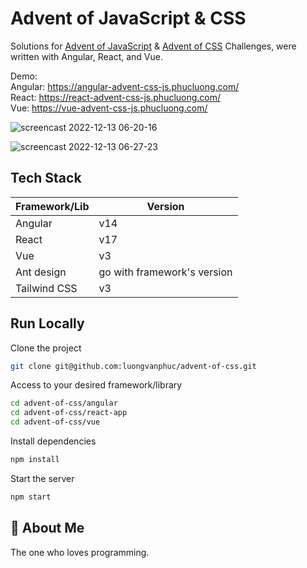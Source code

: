 
# Advent of JavaScript & CSS

Solutions for [Advent of JavaScript](https://www.adventofjs.com/) & [Advent of CSS](https://www.adventofcss.com/) Challenges, were written with Angular, React, and Vue.

Demo:  
Angular: https://angular-advent-css-js.phucluong.com/  
React: https://react-advent-css-js.phucluong.com/  
Vue: https://vue-advent-css-js.phucluong.com/  

![screencast 2022-12-13 06-20-16](https://user-images.githubusercontent.com/4593723/207181291-c7329ef5-3fee-45e8-a99a-4f3a1e1365dc.gif)

![screencast 2022-12-13 06-27-23](https://user-images.githubusercontent.com/4593723/207181633-897d9d06-954f-4201-ba97-57a13718c983.gif)

## Tech Stack

| Framework/Lib | Version                                                                |
| ----------------- | ------------------------------------------------------------------ |
| Angular | v14 |
| React | v17 |
| Vue | v3 |
| Ant design | go with framework's version |
| Tailwind CSS | v3 |


## Run Locally

Clone the project

```bash
git clone git@github.com:luongvanphuc/advent-of-css.git
```

Access to your desired framework/library

```bash
cd advent-of-css/angular
cd advent-of-css/react-app
cd advent-of-css/vue
```

Install dependencies

```bash
npm install
```

Start the server

```bash
npm start
```


## 🚀 About Me
The one who loves programming.

